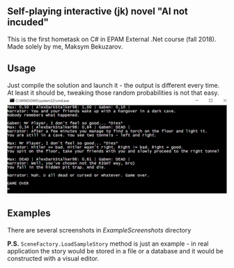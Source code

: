 ## Self-playing interactive (jk) novel "AI not incuded"
This is the first hometask on C# in EPAM External .Net course (fall 2018).
Made solely by me, Maksym Bekuzarov.

## Usage
Just compile the solution and launch it - the output is different every time.
At least it should be, tweaking those random probabilities is not that easy.
![Example screenshot](ExampleScreenshots/BadEnding1.png)

## Examples
There are several screenshots in _ExampleScreenshots_ directory

**P.S.** `SceneFactory.LoadSampleStory` method is just an example - in real application the story would be stored in a file or a database and it would be constructed with a visual editor. 